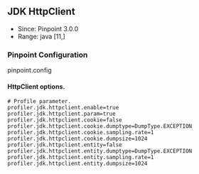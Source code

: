 ## JDK HttpClient
* Since: Pinpoint 3.0.0
* Range: java [11,]

### Pinpoint Configuration
pinpoint.config

#### HttpClient options.
~~~
# Profile parameter.
profiler.jdk.httpclient.enable=true
profiler.jdk.httpclient.param=true
profiler.jdk.httpclient.cookie=false
profiler.jdk.httpclient.cookie.dumptype=DumpType.EXCEPTION
profiler.jdk.httpclient.cookie.sampling.rate=1
profiler.jdk.httpclient.cookie.dumpsize=1024
profiler.jdk.httpclient.entity=false
profiler.jdk.httpclient.entity.dumptype=DumpType.EXCEPTION
profiler.jdk.httpclient.entity.sampling.rate=1
profiler.jdk.httpclient.entity.dumpsize=1024
~~~
